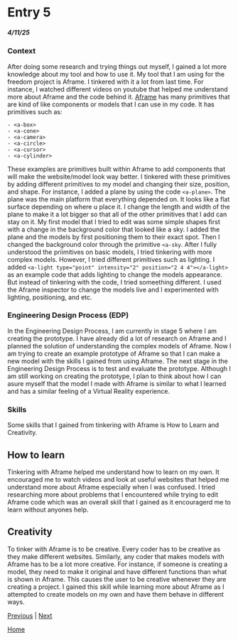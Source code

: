 # Entry 5
##### 4/11/25

### Context

After doing some research and trying things out myself, I gained a lot more knowledge about my tool and how to use it. My tool that I am using for the freedom project is Aframe. I tinkered with it a lot from last time. For instance, I watched different videos on youtube that helped me understand more about Aframe and the code behind it. [Aframe](https://aframe.io/) has many primitives that are kind of like components or models that I can use in my code. It has primitives such as:

```
- <a-box>
- <a-cone>
- <a-camera>
- <a-circle>
- <a-cursor>
- <a-cylinder>
```
These examples are primitives built within Aframe to add components that will make the website/model look way better. I tinkered with these primitives by adding different primitives to my model and changing their size, position, and shape. For instance, I added a plane by using the code `<a-plane>`. The plane was the main platform that everything depended on. It looks like a flat surface depending on where u place it. I change the length and width of the plane to make it a lot bigger so that all of the other primitives that I add can stay on it. My first model that I tried to edit was some simple shapes first with a change in the background color that looked like a sky. I added the plane and the models by first positioning them to their exact spot. Then I changed the background color through the primitive `<a-sky`. After I fully understood the priimitives on basic models, I tried tinkering with more complex models. However, I tried different primitives such as lighting. I added `<a-light type="point" intensity="2" position="2 4 4"></a-light>` as an example code that adds lighting to change the models appearance. But instead of tinkering with the code, I tried someething different. I used the Aframe inspector to change the models live and I experimented with lighting, positioning, and etc.

### Engineering Design Process (EDP)

In the Engineering Design Process, I am currently in stage 5 where I am creating the prototype. I have already did a lot of research on Aframe and I planned the solution of understanding the complex models of Aframe. Now I am trying to create an example prototype of Aframe so that I can make a new model with the skills I gained from using Aframe. The next stage in the Engineering Design Process is to test and evaluate the prototype. Although I am still working on creating the prototype, I plan to think about how I can asure myself that the model I made with Aframe is similar to what I learned and has a similar feeling of a Virtual Reality experience.

### Skills

Some skills that I gained from tinkering with Aframe is How to Learn and Creativity.

## How to learn

Tinkering with Aframe helped me understand how to learn on my own. It encouraged me to watch videos and look at useful websites that helped me understand more about Aframe especially when I was confused. I tried researching more about problems that I encountered while trying to edit Aframe code which was an overall skill that I gained as it encouragerd me to learn without anyones help.

## Creativity

To tinker with Aframe is to be creative. Every coder has to be creative as they make different websites. Similarly, any coder that makes models with Aframe has to be a lot more creative. For instance, if someone is creating a model, they need to make it original and have different functions than what is shown in Aframe. This causes the user to be creative whenever they are creating a project. I gained this skill while learning more about Aframe as I attempted to create models on my own and have them behave in different ways.

[Previous](entry04.md) | [Next](entry06.md)

[Home](../README.md)
